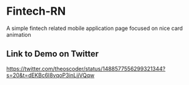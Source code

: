 # Fintech-RN
A simple fintech related mobile application page focused on nice card animation

## Link to Demo on Twitter
https://twitter.com/theoscoder/status/1488577556299321344?s=20&t=dEKBc6I8vqoP3inLjjVQqw
